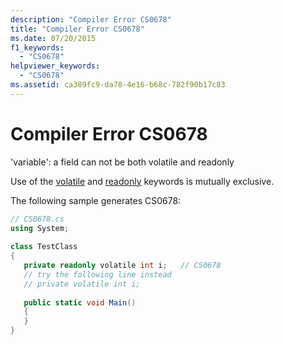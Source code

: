 ```yaml
---
description: "Compiler Error CS0678"
title: "Compiler Error CS0678"
ms.date: 07/20/2015
f1_keywords: 
  - "CS0678"
helpviewer_keywords: 
  - "CS0678"
ms.assetid: ca389fc9-da78-4e16-b68c-782f90b17c83
---
```

# Compiler Error CS0678
'variable': a field can not be both volatile and readonly  
  
 Use of the [volatile](../language-reference/keywords/volatile.md) and [readonly](../language-reference/keywords/readonly.md) keywords is mutually exclusive.  
  
 The following sample generates CS0678:  
  
```csharp  
// CS0678.cs  
using System;  
  
class TestClass  
{  
   private readonly volatile int i;   // CS0678  
   // try the following line instead  
   // private volatile int i;  
  
   public static void Main()  
   {  
   }  
}  
```
